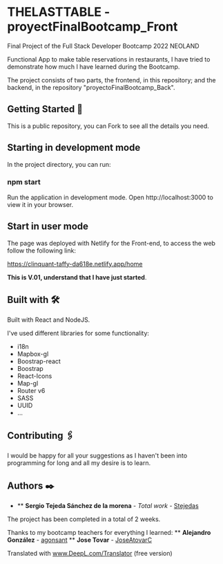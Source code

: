 # THELASTTABLE - proyectFinalBootcamp_Front

Final Project of the Full Stack Developer Bootcamp 2022 NEOLAND

Functional App to make table reservations in restaurants, I have tried to demonstrate how much I have learned during the Bootcamp.

The project consists of two parts, the frontend, in this repository; and the backend, in the repository "proyectoFinalBootcamp_Back".

## Getting Started 🚀

This is a public repository, you can Fork to see all the details you need. 

## Starting in development mode

In the project directory, you can run:

### npm start

Run the application in development mode.
Open http://localhost:3000 to view it in your browser.

## Start in user mode

The page was deployed with Netlify for the Front-end, to access the web follow the following link:

https://clinquant-taffy-da618e.netlify.app/home

**This is V.01, understand that I have just started**.

## Built with 🛠️

Built with React and NodeJS.

I've used different libraries for some functionality:
- i18n
- Mapbox-gl
- Boostrap-react
- Boostrap
- React-Icons
- Map-gl
- Router v6
- SASS
- UUID
- ...

## Contributing 🖇️

I would be happy for all your suggestions as I haven't been into programming for long and all my desire is to learn.

## Authors ✒️

* ** **Sergio Tejeda Sánchez de la morena** - *Total work* - [Stejedas](https://github.com/Stejedas)

The project has been completed in a total of 2 weeks.

Thanks to my bootcamp teachers for everything I learned:
** **Alejandro González** - [agonsant](https://github.com/agonsant)
** **Jose Tovar** - [JoseAtovarC](https://github.com/JoseAtovarC)


Translated with www.DeepL.com/Translator (free version)